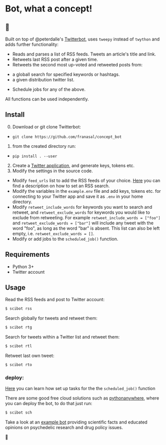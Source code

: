 #  Bot, what a concept!

 ## :cactus:

Built on top of @peterdalle's [Twitterbot](https://github.com/peterdalle/twitterbot), uses `tweepy` instead of `twython` and adds further functionality:

* Reads and parses a list of RSS feeds. Tweets an article's title and link.
* Retweets last RSS post after a given time.
* Retweets the second most up-voted and retweeted posts from:
- a globall search for specified keywords or hashtags.
- a given distribution twitter list.
* Schedule jobs for any of the above.

All functions can be used independently.

## Install

0. Download or git clone Twitterbot:
- `git clone https://github.com/franasal/concept_bot`
1. from the created directory run:
- `pip install . --user`
2. Create a [Twitter application](https://apps.twitter.com/), and generate keys, tokens etc.
3. Modify the settings in the source code.
- Modify `feed_urls` list to add the RSS feeds of your choice. [Here](https://github.com/roblanf/phypapers) you can find a description on how to set an RSS search.
- Modify the variables in the `example.env` file and add keys, tokens etc. for connecting to your Twitter app and save it as `.env` in your home directory.
- Modify `retweet_include_words` for keywords you want to search and retweet, and `retweet_exclude_words` for keywords you would like to exclude from retweeting. For example `retweet_include_words = ["foo"]` and `retweet_exclude_words = ["bar"]` will include any tweet with the word "foo", as long as the word "bar" is absent. This list can also be left empty, i.e. `retweet_exclude_words = []`.
- Modify or add jobs to the `scheduled_job()` function.

## Requirements
* Python 3+
* Twitter account

## Usage

Read the RSS feeds and post to Twitter account:

```bash
$ scibot rss   
```

Search globally for tweets and retweet them:

```bash
$ scibot rtg
```
Search for tweets within a Twitter list and retweet them:

```bash
$ scibot rtl
```
Retweet last own tweet:

```bash
$ scibot rto
```
### deploy:

[Here](https://schedule.readthedocs.io/en/stable/) you can learn how set up tasks for the the `scheduled_job()` function

There are some good free cloud solutions such as [pythonanywhere](https://www.pythonanywhere.com/), where you can deploy the bot,
to do that just run:

```bash
$ scibot sch
```

Take a look at an [example bot](https://twitter.com/drugSciBot) providing scientific facts and educated opinions on psychedelic research and drug policy issues.

:hibiscus:

